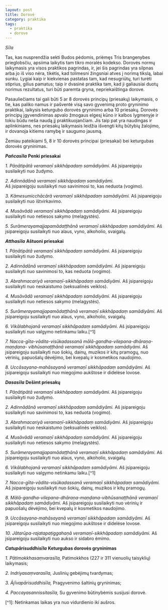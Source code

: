 ```yaml
---
layout: post
title: Dorovė
category: praktika
tags:
  - praktika
  - dorove
---
```

_Sīla_  

Tas, kas nusprendžia sekti Budos pėdomis, priėmęs Tris brangenybes prieglobsčiu, apsiima laikytis tam tikro moralės kodekso.
Dorovės normų laikymasis yra visos praktikos pagrindas, ir, jei šis pagrindas yra silpnas arba jo iš viso nėra, tikėtis, kad tolimesni žingsniai atves į norimą tikslą, labai sunku. Lygiai kaip ir kiekvienas pastatas tam, kad nesugriūtų, turi turėti stiprius, gilius pamatus; taip ir dvasinė praktika tam, kad ji galiausiai duotų norimus rezultatus, turi būti paremta gryna, nepriekaištinga dorove.

Pasauliečiams tai gali būti 5 ar 8 dorovės principų (priesakų) laikymasis, o tie, kas paliko namus ir pašventė visą savo gyvenimą proto gryninimo praktikai, laikysis keturgubo dorovės gryninimo arba 10 priesakų. Dorovės principų įgyvendinimas apvalo žmogaus elgesį kūno ir kalbos lygmenyje ir tokiu būdu neša naudą jį praktikuojančiam. Jis taip pat yra naudingas ir aplinkiniams, nes priesakų laikymasis leidžia išvengti kitų būtybių žalojimo, ir dovanoja kitiems ramybę ir saugumo jausmą.

Žemiau pateikiami 5, 8 ir 10 dorovės principai (priesakai) bei keturgubas dorovės gryninimas.

<!--break-->

_**Pañcasīla**_
**Penki priesakai**

_1. Pāṇātipātā veramaṇī sikkhāpadaṃ samādiyāmi._
Aš įsipareigoju susilaikyti nuo žudymo.

_2. Adinnādānā veramaṇī sikkhāpadaṃ samādiyāmi._\
Aš įsipareigoju susilaikyti nuo savinimosi to, kas neduota (vogimo).

_3. Kāmesumicchācārā veramaṇī sikkhāpadaṃ samādiyāmi._
Aš įsipareigoju susilaikyti nuo ištvirkavimo.

_4. Musāvādā veramaṇī sikkhāpadaṃ samādiyāmi._
Aš įsipareigoju susilaikyti nuo netiesos sakymo (melagystės).

_5. Surāmerayamajjapamādaṭṭhānā veramaṇī sikkhāpadaṃ samādiyāmi._
Aš įsipareigoju susilaikyti nuo alaus, vyno, alkoholio, svaigalų.

_**Atthasīla**_
**Aštuoni priesakai**

_1. Pāṇātipātā veramaṇī sikkhāpadaṃ samādiyāmi._
Aš įsipareigoju susilaikyti nuo žudymo.

_2. Adinnādānā veramaṇī sikkhāpadaṃ samādiyāmi._
Aš įsipareigoju susilaikyti nuo savinimosi to, kas neduota (vogimo).

_3. Abrahmacariyā veramaṇī-sikkhāpadaṃ samādiyāmi._
Aš įsipareigoju susilaikyti nuo neskaistumo (seksualinės veiklos).

_4. Musāvādā veramaṇī sikkhāpadaṃ samādiyāmi._
Aš įsipareigoju susilaikyti nuo netiesos sakymo (melagystės).

_5. Surāmerayamajjapamādaṭṭhānā veramaṇī sikkhāpadaṃ samādiyāmi._
Aš įsipareigoju susilaikyti nuo alaus, vyno, alkoholio, svaigalų.

_6. Vikālabhojanā veramaṇī sikkhāpadaṃ samādiyāmi._
Aš įsipareigoju susilaikyti nuo valgymo netinkamu laiku.\[^1]

_7. Nacca-gīta-vādita-visūkadassanā mālā-gandha-vilepana-dhāraṇa-maṇḍana- vibhūsanaṭṭhānā veramaṇī sikkhāpadaṃ samādiyāmi._
Aš įsipareigoju susilaikyti nuo šokių, dainų, muzikos ir kitų pramogų, nuo vėrinių, papuošalų dėvėjimo, bei kvepalų ir kosmetikos naudojimo.

_8. Uccāsayana-mahāsayanā veramaṇī sikkhāpadaṃ samādiyāmi._
Aš įsipareigoju susilaikyti nuo miegojimo aukštose ir didelėse lovose.

_**Dasasīla**_
**Dešimt priesakų**

_1. Pāṇātipātā veramaṇī sikkhāpadaṃ samādiyāmi._
Aš įsipareigoju susilaikyti nuo žudymo.

_2. Adinnādānā veramaṇī sikkhāpadaṃ samādiyāmi._
Aš įsipareigoju susilaikyti nuo savinimosi to, kas neduota (vogimo).

_3. Abrahmacariyā veramaṇī-sikkhāpadaṃ samādiyāmi._
Aš įsipareigoju susilaikyti nuo neskaistumo (seksualinės veiklos).

_4. Musāvādā veramaṇī sikkhāpadaṃ samādiyāmi._
Aš įsipareigoju susilaikyti nuo netiesos sakymo (melagystės).

_5. Surāmerayamajjapamādaṭṭhānā veramaṇī sikkhāpadaṃ samādiyāmi._
Aš įsipareigoju susilaikyti nuo alaus, vyno, alkoholio, svaigalų.

_6. Vikālabhojanā veramaṇī sikkhāpadaṃ samādiyāmi._
Aš įsipareigoju susilaikyti nuo valgymo netinkamu laiku.\[^1]

_7. Nacca-gīta-vādita-visūkadassanā veramaṇī sikkhāpadaṃ samādiyāmi._
Aš įsipareigoju susilaikyti nuo šokių, dainų, muzikos ir kitų pramogų.

_8. Mālā-gandha-vilepana-dhāraṇa-maṇḍana-vibhūsanaṭṭhānā veramaṇī sikkhāpadaṃ samādiyāmi._
Aš įsipareigoju susilaikyti nuo vėrinių ir papuošalų dėvėjimo, bei kvepalų ir kosmetikos naudojimo.

_9. Uccāsayana-mahāsayanā veramaṇī sikkhāpadaṃ samādiyāmi._
Aš įsipareigoju susilaikyti nuo miegojimo aukštose ir didelėse lovose.

_10. Jātarūpa-rajatapaṭiggahaṇā veramaṇī-sikkhāpadaṃ samādiyāmi._
 Aš įsipareigoju susilaikyti nuo aukso ir sidabro ėmimo.

_**Catupārisuddhisīla**_
**Keturgubas dorovės gryninimas**

_1. Pātimokkhasaṃvarasīla,_
Patimokkhos (227 ir 311 vienuolių taisyklių) laikymasis;

_2. Indriyasaṃvarasīla,_
Juslinių gebėjimų tvardymas;

_3. Ājīvapārisuddhisīla,_
Pragyvenimo šaltinių gryninimas;

_4. Paccayasannissitasīla,_
Su gyvenimo būtinybėmis susijusi dorovė.

\[^1]: Netinkamas laikas yra nuo vidurdienio iki aušros.
